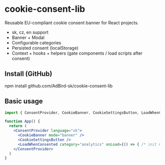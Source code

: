 # cookie-consent-lib

Reusable EU-compliant cookie consent banner for React projects.

- sk, cz, en support
- Banner + Modal
- Configurable categories
- Persisted consent (localStorage)
- Context + hooks + helpers (gate components / load scripts after consent)

## Install (GitHub)

npm install github.com/AdBird-sk/cookie-consent-lib

## Basic usage

```jsx
import { ConsentProvider, CookieBanner, CookieSettingsButton, LoadWhenConsented } from "cookie-consent-lib"

function App() {
  return (
    <ConsentProvider language="sk">
      <CookieBanner mode="banner" />
      <CookieSettingsButton />
      <LoadWhenConsented category="analytics" onLoad={() => { /* init GA */ }} />
    </ConsentProvider>
  )
}
